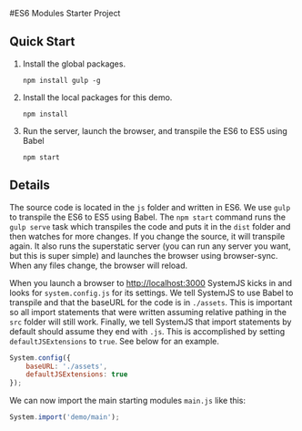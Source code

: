 #ES6 Modules Starter Project

## Quick Start


1. Install the global packages.

    `npm install gulp -g`

2. Install the local packages for this demo.

    `npm install`

3. Run the server, launch the browser, and transpile the ES6 to ES5 using Babel

    `npm start`

## Details

The source code is located in the `js` folder and written in ES6. We use `gulp` to transpile the ES6 to ES5 using Babel. The `npm start` command runs the `gulp serve` task which transpiles the code and puts it in the `dist` folder and then watches for more changes. If you change the source, it will transpile again. It also runs the superstatic server (you can run any server you want, but this is super simple) and launches the browser using browser-sync. When any files change, the browser will reload.

When you launch a browser to [http://localhost:3000](http://localhost:3000) SystemJS kicks in and looks for `system.config.js` for its settings. We tell SystemJS to use Babel to transpile and that the baseURL for the code is in `./assets`. This is important so all import statements that were written assuming relative pathing in the `src` folder will still work. Finally, we tell SystemJS that import statements by default should assume they end with `.js`. This is accomplished by setting `defaultJSExtensions` to `true`. See below for an example.

```js
System.config({
    baseURL: './assets',
    defaultJSExtensions: true
});
```

We can now import the main starting modules `main.js` like this:

```js
System.import('demo/main');
```
